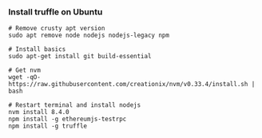 ### Install truffle on Ubuntu

    # Remove crusty apt version
    sudo apt remove node nodejs nodejs-legacy npm

    # Install basics
    sudo apt-get install git build-essential

    # Get nvm
    wget -qO- https://raw.githubusercontent.com/creationix/nvm/v0.33.4/install.sh | bash
    
    # Restart terminal and install nodejs
    nvm install 8.4.0
    npm install -g ethereumjs-testrpc
    npm install -g truffle

    